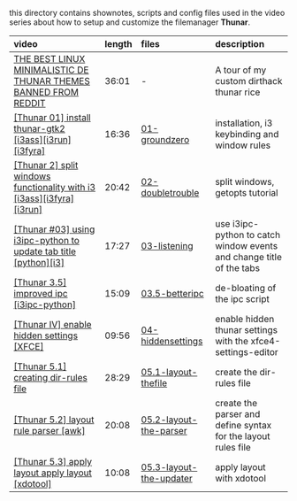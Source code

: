 this directory contains shownotes, scripts and config files used in the video series about how to setup and customize the filemanager **Thunar**.  

| video | length | files | description |
|:----- |:------ | :----  |:----------- |
|[THE BEST LINUX MINIMALISTIC DE THUNAR THEMES BANNED FROM REDDIT] | 36:01 | - | A tour of my custom dirthack thunar rice |
|[[Thunar 01] install thunar-gtk2 [i3ass][i3run][i3fyra]](https://youtu.be/K67YPzsEMWs) | 16:36 | [01-groundzero] | installation, i3 keybinding and window rules |
|[[Thunar 2] split windows functionality with i3 [i3ass][i3fyra][i3run]](https://youtu.be/YAZq5FO0ffI) | 20:42 | [02-doubletrouble] | split windows, getopts tutorial |
|[[Thunar #03] using i3ipc-python to update tab title [python][i3]](https://youtu.be/yPFciqUtzo8) | 17:27 | [03-listening] | use i3ipc-python to catch window events and change title of the tabs |
|[[Thunar 3.5] improved ipc [i3ipc-python]](https://youtu.be/bUU9n4xs8QM) | 15:09 | [03.5-betteripc] | de-bloating of the ipc script |
|[[Thunar IV] enable hidden settings [XFCE]](https://youtu.be/sOb6JziHjC4) | 09:56 | [04-hiddensettings] | enable hidden thunar settings with the xfce4-settings-editor |
|[[Thunar 5.1] creating dir-rules file](https://youtu.be/beaa7lUurkg) | 28:29 | [05.1-layout-thefile] | create the dir-rules file |
|[[Thunar 5.2] layout rule parser [awk]](https://youtu.be/lRvOpCRutDo) | 20:08 | [05.2-layout-the-parser] | create the parser and define syntax for the layout rules file |
|[[Thunar 5.3] apply layout apply layout [xdotool]](https://youtu.be/-Gb-nYsIbiY) | 10:08 | [05.3-layout-the-updater] | apply layout with xdotool |


[05.3-layout-the-updater]: https://github.com/budlabs/youtube/tree/master/thunar/05.3-layout-the-updater
[05.2-layout-the-parser]: https://github.com/budlabs/youtube/tree/master/thunar/05.2-layout-the-parser
[05.1-layout-thefile]: https://github.com/budlabs/youtube/tree/master/thunar/05.1-layout-thefile
[04-hiddensettings]: https://github.com/budlabs/youtube/tree/master/thunar/04-hiddensettings
[03.5-betteripc]: https://github.com/budlabs/youtube/tree/master/thunar/03.5-betteripc
[01-groundzero]: https://github.com/budlabs/youtube/tree/master/thunar/01-groundzero
[03-listening]: https://github.com/budlabs/youtube/tree/master/thunar/03-listening
[02-doubletrouble]: https://github.com/budlabs/youtube/tree/master/thunar/02-doubletrouble
[THE BEST LINUX MINIMALISTIC DE THUNAR THEMES BANNED FROM REDDIT]: https://youtu.be/9IuzFnQ46jo
